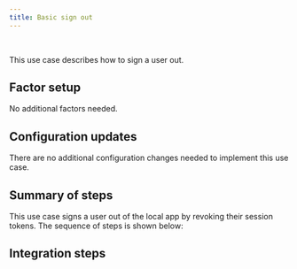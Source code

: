 ```yaml
---
title: Basic sign out
---
```


<div class="oie-embedded-sdk">

<ApiLifecycle access="ie" /><br>

<StackSelector class="cleaner-selector"/>

This use case describes how to sign a user out.

## Factor setup

No additional factors needed.

## Configuration updates

There are no additional configuration changes needed to implement
this use case.

## Summary of steps

This use case signs a user out of the local app by revoking
their session tokens. The sequence of steps is shown below:

<StackSelector snippet="summaryofsteps" noSelector />

## Integration steps

<StackSelector snippet="integrationsteps" noSelector />

</div>
